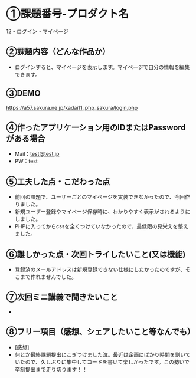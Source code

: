 # ①課題番号-プロダクト名

12 - ログイン・マイページ

## ②課題内容（どんな作品か）

- ログインすると、マイページを表示します。マイページで自分の情報を編集できます。

## ③DEMO

https://a57.sakura.ne.jp/kadai11_php_sakura/login.php

## ④作ったアプリケーション用のIDまたはPasswordがある場合

- Mail：test@test.jp
- PW：test

## ⑤工夫した点・こだわった点

- 前回の課題で、ユーザーごとのマイページを実装できなかったので、今回作りました。
- 新規ユーザー登録やマイページ保存時に、わかりやすく表示がされるようにしました。
- PHPに入ってからcssを全くつけていなかったので、最低限の見栄えを整えました。

## ⑥難しかった点・次回トライしたいこと(又は機能)

- 登録済のメールアドレスは新規登録できない仕様にしたかったのですが、そこまで作れませんでした。
  
## ⑦次回ミニ講義で聞きたいこと

- 

## ⑧フリー項目（感想、シェアしたいこと等なんでも）

- [感想]
- 何とか最終課題提出にこぎつけました泣。最近は企画にばかり時間を割いていたので、久しぶりに集中してコードを書いて楽しかったです。この勢いで卒制提出まで走り切ります！！
